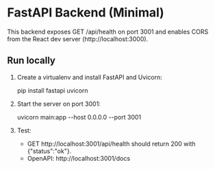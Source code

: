 # FastAPI Backend (Minimal)

This backend exposes GET /api/health on port 3001 and enables CORS from the React dev server (http://localhost:3000).

## Run locally

1) Create a virtualenv and install FastAPI and Uvicorn:

   pip install fastapi uvicorn

2) Start the server on port 3001:

   uvicorn main:app --host 0.0.0.0 --port 3001

3) Test:
   - GET http://localhost:3001/api/health should return 200 with {"status":"ok"}.
   - OpenAPI: http://localhost:3001/docs
